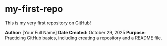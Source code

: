 # my-first-repo
This is my very first repository on GitHub!

**Author:** [Your Full Name]
**Date Created:** October 29, 2025
**Purpose:** Practicing GitHub basics, including creating a repository and a README file.
